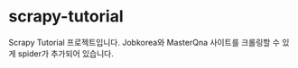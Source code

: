 # scrapy-tutorial


Scrapy Tutorial 프로젝트입니다.
Jobkorea와 MasterQna 사이트를 크롤링할 수 있게 spider가 추가되어 있습니다.


